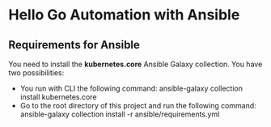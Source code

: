 # Hello Go Automation with Ansible

## Requirements for Ansible

You need to install the **kubernetes.core** Ansible Galaxy collection. You have two possibilities:

- You run with CLI the following command: ansible-galaxy collection install kubernetes.core
- Go to the root directory of this project and run the following command: ansible-galaxy collection install -r ansible/requirements.yml